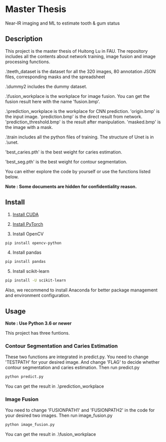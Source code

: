 # Master Thesis
Near-IR imaging and ML to estimate tooth & gum status

## Description
This project is the master thesis of Huitong Lu in FAU.
The repository includes all the contents about network training, image fusion and image processing functions.

.\teeth_dataset is the dataset for all the 320 images, 80 annotation JSON files, corresponding masks and the spreadsheet

.\dummy2 includes the dummy dataset.

.\fusion_workplace is the workplace for image fusion. You can get the fusion result here with the name 'fusion.bmp'.

.\prediction_workplace is the workplace for CNN prediction. 'origin.bmp' is the input image. 'prediction.bmp' is the direct result from
network. 'prediction_threshold.bmp' is the result after manipulation. 'masked.bmp' is the image with a mask. 

.\train includes all the python files of training. The structure of Unet is in .\unet.

'best_caries.pth' is the best weight for caries estimation.

'best_seg.pth' is the best weight for contour segmentation.

You can either explore the code by yourself or use the functions listed below.

**Note : Some documents are hidden for confidentiality reason.**

## Install
1. [Install CUDA](https://developer.nvidia.com/cuda-downloads)

2. [Install PyTorch](https://pytorch.org/get-started/locally/)

3. Install OpenCV
```bash
pip install opencv-python
```

4. Install pandas
```bash
pip install pandas
```

5. Install scikit-learn
```bash
pip install -U scikit-learn
```
Also, we recommend to install Anaconda for better package management and environment configuration.

## Usage

**Note : Use Python 3.6 or newer**

This project has three funtions.

### Contour Segmentation and Caries Estimation
These two functions are integrated in predict.py.
You need to change 'TESTPATH' for your desired image.
And change 'FLAG' to decide whether contour segmentation and caries estimation.
Then run predict.py
```bash
python predict.py
```
You can get the result in .\prediction_workplace
### Image Fusion
You need to change 'FUSIONPATH1' and 'FUSIONPATH2' in the code for your desired two images.
Then run image_fusion.py
```bash
python image_fusion.py
```
You can get the result in .\fusion_workplace



